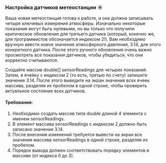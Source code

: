 
### Настройка датчиков метеостанции ☀️

Ваша новая метеостанция готова к работе, и она должна записывать четыре ключевых измерения атмосферы. Изначально некоторые показания могут быть нулевыми, но вы только что получили критическое обновление для третьего датчика (который, конечно же, для программистов обозначается индексом 2!). Вам необходимо вручную ввести новое значение атмосферного давления, 3.14, для этого конкретного датчика. После этого ручного обновления очень важно просмотреть все показания датчиков, чтобы убедиться, что они корректно считываются.

Создайте массив double[] sensorReadings для четырех показаний. Затем, в ячейку с индексом 2 (то есть, третью по счету) запишите значение 3.14. После этого выведите на экран значения всех ячеек массива, разделяя их пробелом в одной строке, чтобы проверить актуальное состояние всех датчиков.

#### Требования:
1. Необходимо создать массив типа double длиной 4 элемента с именем sensorReadings.
2. В элемент массива sensorReadings с индексом 2 должно быть записано значение 3.14.
3. После внесения изменений требуется вывести на экран все значения массива sensorReadings в одной строке, разделяя их пробелом.
4. Порядок вывода должен соответствовать порядку элементов в массиве (от индекса 0 до 3).